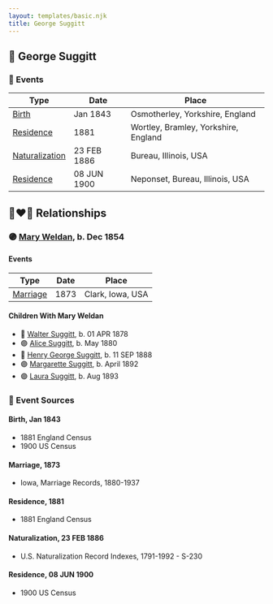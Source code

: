 ```yaml
---
layout: templates/basic.njk
title: George Suggitt
---
```

## 🔵 George Suggitt

### 📆 Events

Type | Date | Place
------ | ------ | ------
[Birth](#event-68b0b340-40ce-41e6-aa69-e19522c9b896) | Jan 1843 | Osmotherley, Yorkshire, England
[Residence](#event-c3162eb7-dde2-45db-ad43-81f7d906cf2a) | 1881 | Wortley, Bramley, Yorkshire, England
[Naturalization](#event-9fef8752-ba1b-4dca-bb13-0370c20ef800) | 23 FEB 1886 | Bureau, Illinois, USA
[Residence](#event-8d817e43-eb62-4c20-aa70-0da62aa7d440) | 08 JUN 1900 | Neponset, Bureau, Illinois, USA

## 👩‍❤️‍👨 Relationships

### 🟣 [Mary Weldan](/people/1/18538354), b. Dec 1854

#### Events

Type | Date | Place
------ | ------ | ------
[Marriage](#event-6a5b7201-fec0-4bb7-8942-9203d7fd00f5) | 1873 | Clark, Iowa, USA
#### Children With Mary Weldan
* 🔵 [Walter Suggitt](/people/4/45804510), b. 01 APR 1878
* 🟣 [Alice Suggitt](/people/9/95727407), b. May 1880
* 🔵 [Henry George Suggitt](/people/7/7271894), b. 11 SEP 1888
* 🟣 [Margarette Suggitt](/people/6/62628030), b. April 1892
* 🟣 [Laura Suggitt](/people/9/99639932), b. Aug 1893
### 📰 Event Sources

#### <a id="event-68b0b340-40ce-41e6-aa69-e19522c9b896"></a> Birth, Jan 1843
* 1881 England Census
* 1900 US Census

#### <a id="event-6a5b7201-fec0-4bb7-8942-9203d7fd00f5"></a> Marriage, 1873
* Iowa, Marriage Records, 1880-1937

#### <a id="event-c3162eb7-dde2-45db-ad43-81f7d906cf2a"></a> Residence, 1881
* 1881 England Census

#### <a id="event-9fef8752-ba1b-4dca-bb13-0370c20ef800"></a> Naturalization, 23 FEB 1886
* U.S. Naturalization Record Indexes, 1791-1992  - S-230
#### <a id="event-8d817e43-eb62-4c20-aa70-0da62aa7d440"></a> Residence, 08 JUN 1900
* 1900 US Census
